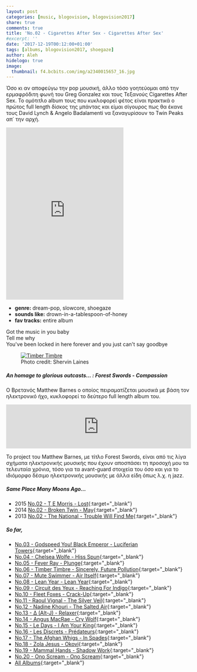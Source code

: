 ```yaml
---
layout: post
categories: [music, blogovision, blogovision2017]
share: true
comments: true
title: 'No.02 - Cigarettes After Sex - Cigarettes After Sex'
#excerpt: ''
date: '2017-12-19T00:12:00+01:00'
tags: [albums, blogovision2017, shoegaze]
author: Aleh
hidelogo: true
image:
  thumbnail: f4.bcbits.com/img/a2340015657_16.jpg
---
```

Όσο κι αν αποφεύγω την pop μουσική, άλλο τόσο γοητεύομαι από την ερμαφρόδιτη φωνή του Greg Gonzalez και τους Τεξανούς Cigarettes After Sex. Το ομότιτλο album τους που κυκλοφορεί φέτος είναι πρακτικά ο πρώτος full length δίσκος της μπάντας και είμαι σίγουρος πως θα έκανε τους David Lynch & Angelo  Badalamenti να ξαναγυρίσουν το Twin Peaks απ΄ την αρχή.

<iframe class="invisible center" style="border: 0; width: 320px; height: 470px;" src="https://bandcamp.com/EmbeddedPlayer/album=3513368987/size=large/bgcol=ffffff/linkcol=0687f5/tracklist=false/track=1177315543/transparent=true/" seamless><a href="http://cigarettesaftersex.bandcamp.com/album/cigarettes-after-sex">Cigarettes After Sex by Cigarettes After Sex</a></iframe>

* **genre:** dream-pop, slowcore, shoegaze
* **sounds like:** drown-in-a-tablespoon-of-honey
* **fav tracks:** entire album

<div class="central-quote">
Got the music in you baby<br/>
Tell me why<br/>
You've been locked in here forever and you just can't say goodbye<br/>
</div>

<figure class="center">
	<a href="https://cdn.pastemagazine.com/www/articles/Cigs%20After%20Sex%20by%20Shervin%20Lainez%20Header.jpg"><img src="https://cdn.pastemagazine.com/www/articles/Cigs%20After%20Sex%20by%20Shervin%20Lainez%20Header.jpg" alt="Timber Timbre" /></a>
	<figcaption>Photo credit: Shervin Laines</figcaption>
</figure>

<div class="text-divider"></div>

##### <i class="fa fa-hand-o-right"></i> An homage to glorious outcasts... : Forest Swords - Compassion
O Βρετανός Matthew Barnes ο οποίος πειραματίζεται μουσικά με βάση τον ηλεκτρονικό ήχο, κυκλοφορεί το δεύτερο full length album του. 

<iframe class="invisible center" style="border: 0; width: 100%; height: 120px;" src="https://bandcamp.com/EmbeddedPlayer/album=1445261392/size=large/bgcol=ffffff/linkcol=0687f5/tracklist=false/artwork=small/track=1557259057/transparent=true/" seamless><a href="http://forestswords.bandcamp.com/album/compassion">Compassion by Forest Swords</a></iframe>

Το project του Matthew Barnes, με τίτλο Forest Swords, είναι από τις λίγα σχήματα ηλεκτρονικής μουσικής που έχουν αποσπάσει τη προσοχή μου τα τελευταία χρόνια, τόσο για τα avant-guard στοιχεία του όσο και για το ιδιόμορφο δέσιμο ηλεκτρονικής μουσικής με άλλα είδη όπως λ.χ. η jazz.

##### <i class="fa fa-hand-o-right"></i> Same Place Many Moons Ago...

* 2015 [No.02 - T E Morris - Lost](/music/blogovision/blogovision2015/blogovision2015-no02){:target="_blank"}
* 2014 [No.02 - Broken Twin - May](/music/blogovision/blogovision2014/blogovision2014-no02){:target="_blank"}
* 2013 [No.02 - The National - Trouble Will Find Me](/music/blogovision/blogovision2013/blogovision2013-no02){:target="_blank"}

##### <i class="fa fa-hand-o-right"></i> So far,

* [No.03 - Godspeed You! Black Emperor - Luciferian Towers](/music/blogovision/blogovision2017/no03){:target="_blank"}
* [No.04 - Chelsea Wolfe - Hiss Spun](/music/blogovision/blogovision2017/no04){:target="_blank"}
* [No.05 - Fever Ray - Plunge](/music/blogovision/blogovision2017/no05){:target="_blank"}
* [No.06 - Timber Timbre - Sincerely, Future Pollution](/music/blogovision/blogovision2017/no06){:target="_blank"}
* [No.07 - Mute Swimmer - Air Itself](/music/blogovision/blogovision2017/no07){:target="_blank"}
* [No.08 - Lean Year - Lean Year](/music/blogovision/blogovision2017/no08){:target="_blank"}
* [No.09 - Circuit des Yeux - Reaching For Indigo](/music/blogovision/blogovision2017/no09){:target="_blank"}
* [No.10 - Fleet Foxes - Crack-Up](/music/blogovision/blogovision2017/no10){:target="_blank"}
* [No.11 - Raoul Vignal - The Silver Veil](/music/blogovision/blogovision2017/no11){:target="_blank"}
* [No.12 - Nadine Khouri - The Salted Air](/music/blogovision/blogovision2017/no12){:target="_blank"}
* [No.13 - ∆ (Alt-J) - Relaxer](/music/blogovision/blogovision2017/no13){:target="_blank"}
* [No.14 - Angus MacRae - Cry Wolf](/music/blogovision/blogovision2017/no14){:target="_blank"}
* [No.15 - Le Days - I Am Your King](/music/blogovision/blogovision2017/no15){:target="_blank"}
* [No.16 - Les Discrets - Prédateurs](/music/blogovision/blogovision2017/no16){:target="_blank"}
* [No.17 - The Afghan Whigs - In Spades](/music/blogovision/blogovision2017/no17){:target="_blank"}
* [No.18 - Zola Jesus - Okovi](/music/blogovision/blogovision2017/no18){:target="_blank"}
* [No.19 - Mammal Hands - Shadow Work](/music/blogovision/blogovision2017/no19){:target="_blank"}
* [No.20 - Ono Scream - Ono Scream](/music/blogovision/blogovision2017/no20){:target="_blank"}
* [All Albums](/music/albums/2017){:target="_blank"}